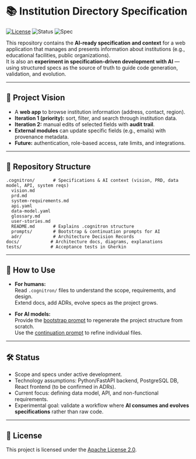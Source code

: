 # 📚 Institution Directory Specification

[![License](https://img.shields.io/badge/license-Apache%202.0-blue.svg)](./LICENSE)
![Status](https://img.shields.io/badge/status-in%20progress-yellow)
![Spec](https://img.shields.io/badge/type-specification-lightgrey)

This repository contains the **AI-ready specification and context** for a web application that manages and presents information about institutions (e.g., educational facilities, public organizations).  
It is also an **experiment in specification-driven development with AI** — using structured specs as the source of truth to guide code generation, validation, and evolution.

---

## 🚀 Project Vision
- A **web app** to browse institution information (address, contact, region).  
- **Iteration 1 (priority):** sort, filter, and search through institution data.  
- **Iteration 2:** manual edits of selected fields with **audit trail**.  
- **External modules** can update specific fields (e.g., emails) with provenance metadata.  
- **Future:** authentication, role-based access, rate limits, and integrations.

---

## 📂 Repository Structure
```
.cognitron/       # Specifications & AI context (vision, PRD, data model, API, system reqs)
  vision.md
  prd.md
  system-requirements.md
  api.yaml
  data-model.yaml
  glossary.md
  user-stories.md
  README.md       # Explains .cognitron structure
  prompts/        # Bootstrap & continuation prompts for AI
  adr/            # Architecture Decision Records
docs/            # Architecture docs, diagrams, explanations
tests/           # Acceptance tests in Gherkin
```

---

## 🧩 How to Use

- **For humans:**  
  Read `.cognitron/` files to understand the scope, requirements, and design.  
  Extend docs, add ADRs, evolve specs as the project grows.  

- **For AI models:**  
  Provide the [bootstrap prompt](.cognitron/prompts/bootstrap_prompt.md) to regenerate the project structure from scratch.  
  Use the [continuation prompt](.cognitron/prompts/continuation_prompt.md) to refine individual files.  

---

## 🛠️ Status
- Scope and specs under active development.  
- Technology assumptions: Python/FastAPI backend, PostgreSQL DB, React frontend (to be confirmed in ADRs).  
- Current focus: defining data model, API, and non-functional requirements.  
- Experimental goal: validate a workflow where **AI consumes and evolves specifications** rather than raw code.

---

## 📜 License
This project is licensed under the [Apache License 2.0](./LICENSE).
